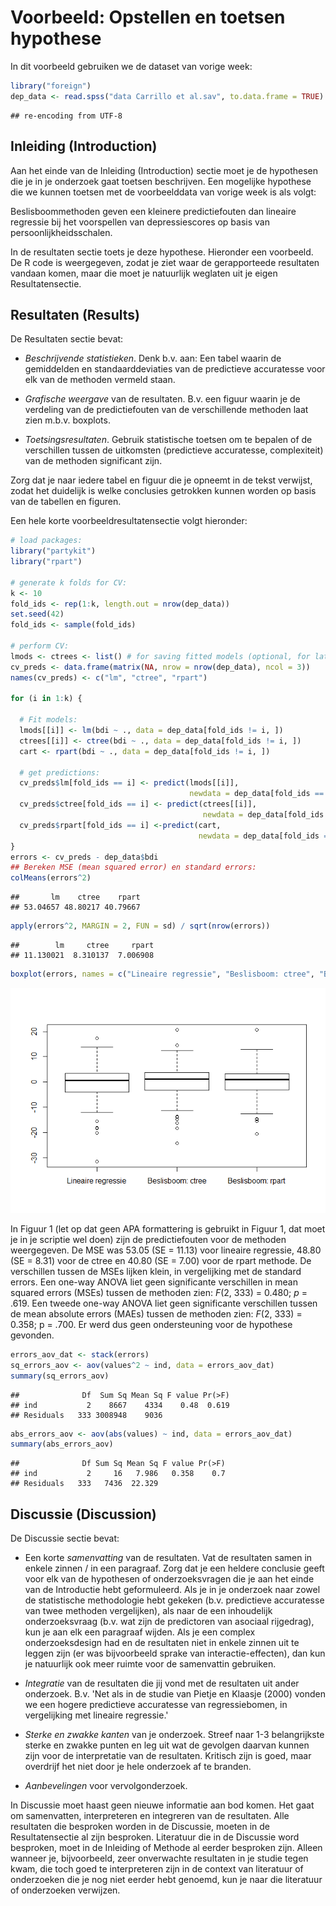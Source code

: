 Voorbeeld: Opstellen en toetsen hypothese
=========================================

In dit voorbeeld gebruiken we de dataset van vorige week:

``` r
library("foreign")
dep_data <- read.spss("data Carrillo et al.sav", to.data.frame = TRUE)
```

    ## re-encoding from UTF-8

Inleiding (Introduction)
------------------------

Aan het einde van de Inleiding (Introduction) sectie moet je de hypothesen die je in je onderzoek gaat toetsen beschrijven. Een mogelijke hypothese die we kunnen toetsen met de voorbeelddata van vorige week is als volgt:

Beslisboommethoden geven een kleinere predictiefouten dan lineaire regressie bij het voorspellen van depressiescores op basis van persoonlijkheidsschalen.

In de resultaten sectie toets je deze hypothese. Hieronder een voorbeeld. De R code is weergegeven, zodat je ziet waar de gerapporteede resultaten vandaan komen, maar die moet je natuurlijk weglaten uit je eigen Resultatensectie.

Resultaten (Results)
--------------------

De Resultaten sectie bevat:

-   *Beschrijvende statistieken*. Denk b.v. aan: Een tabel waarin de gemiddelden en standaarddeviaties van de predictieve accuratesse voor elk van de methoden vermeld staan.

-   *Grafische weergave* van de resultaten. B.v. een figuur waarin je de verdeling van de predictiefouten van de verschillende methoden laat zien m.b.v. boxplots.

-   *Toetsingsresultaten*. Gebruik statistische toetsen om te bepalen of de verschillen tussen de uitkomsten (predictieve accuratesse, complexiteit) van de methoden significant zijn.

Zorg dat je naar iedere tabel en figuur die je opneemt in de tekst verwijst, zodat het duidelijk is welke conclusies getrokken kunnen worden op basis van de tabellen en figuren.

Een hele korte voorbeeldresultatensectie volgt hieronder:

``` r
# load packages:
library("partykit")
library("rpart")

# generate k folds for CV:
k <- 10
fold_ids <- rep(1:k, length.out = nrow(dep_data))
set.seed(42)
fold_ids <- sample(fold_ids)

# perform CV:
lmods <- ctrees <- list() # for saving fitted models (optional, for later use)
cv_preds <- data.frame(matrix(NA, nrow = nrow(dep_data), ncol = 3))
names(cv_preds) <- c("lm", "ctree", "rpart")

for (i in 1:k) {
  
  # Fit models: 
  lmods[[i]] <- lm(bdi ~ ., data = dep_data[fold_ids != i, ])
  ctrees[[i]] <- ctree(bdi ~ ., data = dep_data[fold_ids != i, ])
  cart <- rpart(bdi ~ ., data = dep_data[fold_ids != i, ])
  
  # get predictions:
  cv_preds$lm[fold_ids == i] <- predict(lmods[[i]], 
                                        newdata = dep_data[fold_ids == i,])
  cv_preds$ctree[fold_ids == i] <- predict(ctrees[[i]], 
                                           newdata = dep_data[fold_ids == i,])
  cv_preds$rpart[fold_ids == i] <-predict(cart, 
                                          newdata = dep_data[fold_ids == i,])
}
errors <- cv_preds - dep_data$bdi
## Bereken MSE (mean squared error) en standard errors:
colMeans(errors^2)
```

    ##       lm    ctree    rpart 
    ## 53.04657 48.80217 40.79667

``` r
apply(errors^2, MARGIN = 2, FUN = sd) / sqrt(nrow(errors))
```

    ##        lm     ctree     rpart 
    ## 11.130021  8.310137  7.006908

``` r
boxplot(errors, names = c("Lineaire regressie", "Beslisboom: ctree", "Beslisboom: rpart"))
```

![Figuur 1. Boxplots van predictiefouten per methode.](README_files/figure-markdown_github/unnamed-chunk-3-1.png)

In Figuur 1 (let op dat geen APA formattering is gebruikt in Figuur 1, dat moet je in je scriptie wel doen) zijn de predictiefouten voor de methoden weergegeven. De MSE was 53.05 (SE = 11.13) voor lineaire regressie, 48.80 (SE = 8.31) voor de ctree en 40.80 (SE = 7.00) voor de rpart methode. De verschillen tussen de MSEs lijken klein, in vergelijking met de standard errors. Een one-way ANOVA liet geen significante verschillen in mean squared errors (MSEs) tussen de methoden zien: *F*(2, 333) = 0.480; *p* = .619. Een tweede one-way ANOVA liet geen significante verschillen tussen de mean absolute errors (MAEs) tussen de methoden zien: *F*(2, 333) = 0.358; p = .700. Er werd dus geen ondersteuning voor de hypothese gevonden.

``` r
errors_aov_dat <- stack(errors)
sq_errors_aov <- aov(values^2 ~ ind, data = errors_aov_dat)
summary(sq_errors_aov)
```

    ##              Df  Sum Sq Mean Sq F value Pr(>F)
    ## ind           2    8667    4334    0.48  0.619
    ## Residuals   333 3008948    9036

``` r
abs_errors_aov <- aov(abs(values) ~ ind, data = errors_aov_dat)
summary(abs_errors_aov)
```

    ##              Df Sum Sq Mean Sq F value Pr(>F)
    ## ind           2     16   7.986   0.358    0.7
    ## Residuals   333   7436  22.329

Discussie (Discussion)
----------------------

De Discussie sectie bevat:

-   Een korte *samenvatting* van de resultaten. Vat de resultaten samen in enkele zinnen / in een paragraaf. Zorg dat je een heldere conclusie geeft voor elk van de hypothesen of onderzoeksvragen die je aan het einde van de Introductie hebt geformuleerd. Als je in je onderzoek naar zowel de statistische methodologie hebt gekeken (b.v. predictieve accuratesse van twee methoden vergelijken), als naar de een inhoudelijk onderzoeksvraag (b.v. wat zijn de predictoren van asociaal rijgedrag), kun je aan elk een paragraaf wijden. Als je een complex onderzoeksdesign had en de resultaten niet in enkele zinnen uit te leggen zijn (er was bijvoorbeeld sprake van interactie-effecten), dan kun je natuurlijk ook meer ruimte voor de samenvattin gebruiken.

-   *Integratie* van de resultaten die jij vond met de resultaten uit ander onderzoek. B.v. 'Net als in de studie van Pietje en Klaasje (2000) vonden we een hogere predictieve accuratesse van regressiebomen, in vergelijking met lineaire regressie.'

-   *Sterke en zwakke kanten* van je onderzoek. Streef naar 1-3 belangrijkste sterke en zwakke punten en leg uit wat de gevolgen daarvan kunnen zijn voor de interpretatie van de resultaten. Kritisch zijn is goed, maar overdrijf het niet door je hele onderzoek af te branden.

-   *Aanbevelingen* voor vervolgonderzoek.

In Discussie moet haast geen nieuwe informatie aan bod komen. Het gaat om samenvatten, interpreteren en integreren van de resultaten. Alle resultaten die besproken worden in de Discussie, moeten in de Resultatensectie al zijn besproken. Literatuur die in de Discussie word besproken, moet in de Inleiding of Methode al eerder besproken zijn. Alleen wanneer je, bijvoorbeeld, zeer onverwachte resultaten in je studie tegen kwam, die toch goed te interpreteren zijn in de context van literatuur of onderzoeken die je nog niet eerder hebt genoemd, kun je naar die literatuur of onderzoeken verwijzen.
